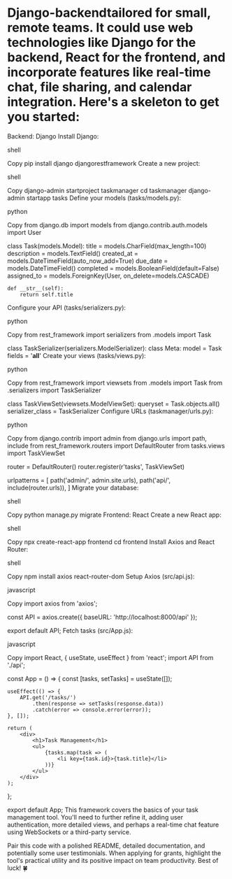 # Django-backendtailored for small, remote teams. It could use web technologies like Django for the backend, React for the frontend, and incorporate features like real-time chat, file sharing, and calendar integration. Here's a skeleton to get you started:

Backend: Django
Install Django:

shell

Copy
pip install django djangorestframework
Create a new project:

shell

Copy
django-admin startproject taskmanager
cd taskmanager
django-admin startapp tasks
Define your models (tasks/models.py):

python

Copy
from django.db import models
from django.contrib.auth.models import User

class Task(models.Model):
    title = models.CharField(max_length=100)
    description = models.TextField()
    created_at = models.DateTimeField(auto_now_add=True)
    due_date = models.DateTimeField()
    completed = models.BooleanField(default=False)
    assigned_to = models.ForeignKey(User, on_delete=models.CASCADE)

    def __str__(self):
        return self.title
Configure your API (tasks/serializers.py):

python

Copy
from rest_framework import serializers
from .models import Task

class TaskSerializer(serializers.ModelSerializer):
    class Meta:
        model = Task
        fields = '__all__'
Create your views (tasks/views.py):

python

Copy
from rest_framework import viewsets
from .models import Task
from .serializers import TaskSerializer

class TaskViewSet(viewsets.ModelViewSet):
    queryset = Task.objects.all()
    serializer_class = TaskSerializer
Configure URLs (taskmanager/urls.py):

python

Copy
from django.contrib import admin
from django.urls import path, include
from rest_framework.routers import DefaultRouter
from tasks.views import TaskViewSet

router = DefaultRouter()
router.register(r'tasks', TaskViewSet)

urlpatterns = [
    path('admin/', admin.site.urls),
    path('api/', include(router.urls)),
]
Migrate your database:

shell

Copy
python manage.py migrate
Frontend: React
Create a new React app:

shell

Copy
npx create-react-app frontend
cd frontend
Install Axios and React Router:

shell

Copy
npm install axios react-router-dom
Setup Axios (src/api.js):

javascript

Copy
import axios from 'axios';

const API = axios.create({
    baseURL: 'http://localhost:8000/api'
});

export default API;
Fetch tasks (src/App.js):

javascript

Copy
import React, { useState, useEffect } from 'react';
import API from './api';

const App = () => {
    const [tasks, setTasks] = useState([]);

    useEffect(() => {
        API.get('/tasks/')
            .then(response => setTasks(response.data))
            .catch(error => console.error(error));
    }, []);

    return (
        <div>
            <h1>Task Management</h1>
            <ul>
                {tasks.map(task => (
                    <li key={task.id}>{task.title}</li>
                ))}
            </ul>
        </div>
    );
};

export default App;
This framework covers the basics of your task management tool. You'll need to further refine it, adding user authentication, more detailed views, and perhaps a real-time chat feature using WebSockets or a third-party service.

Pair this code with a polished README, detailed documentation, and potentially some user testimonials. When applying for grants, highlight the tool's practical utility and its positive impact on team productivity. Best of luck! 🍀
